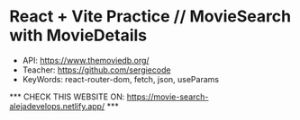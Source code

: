 # React + Vite Practice // MovieSearch with MovieDetails

- API: https://www.themoviedb.org/
- Teacher: https://github.com/sergiecode
- KeyWords: react-router-dom, fetch, json, useParams

*** CHECK THIS WEBSITE ON: https://movie-search-alejadevelops.netlify.app/ ***
